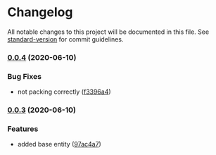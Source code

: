 # Changelog

All notable changes to this project will be documented in this file. See [standard-version](https://github.com/conventional-changelog/standard-version) for commit guidelines.

### [0.0.4](https://github.com/datatorch/geometry.js/compare/v0.0.3...v0.0.4) (2020-06-10)


### Bug Fixes

* not packing correctly ([f3396a4](https://github.com/datatorch/geometry.js/commit/f3396a4ab4c008ace7cd4d5ce356c98d4ec6232f))

### [0.0.3](https://github.com/datatorch/geometry.js/compare/v0.0.2...v0.0.3) (2020-06-10)


### Features

* added base entity ([97ac4a7](https://github.com/datatorch/geometry.js/commit/97ac4a791e1c7cc5b94d92cf11d58864d49fddd2))
